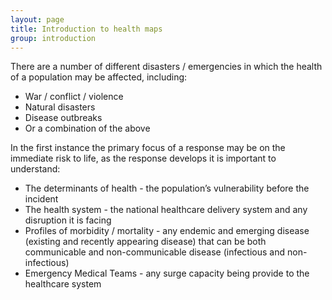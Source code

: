 ```yaml
---
layout: page
title: Introduction to health maps
group: introduction
---
```


There are a number of different disasters / emergencies in which the health of a population may be affected, including:

* War / conflict / violence
* Natural disasters
* Disease outbreaks
* Or a combination of the above

In the first instance the primary focus of a response may be on the immediate risk to life, as the response develops it is important to understand:

* The determinants of health - the population’s vulnerability before the incident
* The health system - the national healthcare delivery system and any disruption it is facing
* Profiles of morbidity / mortality - any endemic and emerging disease \(existing and recently appearing disease\) that can be both communicable and non-communicable disease \(infectious and non-infectious\)
* Emergency Medical Teams - any surge capacity being provide to the healthcare system



